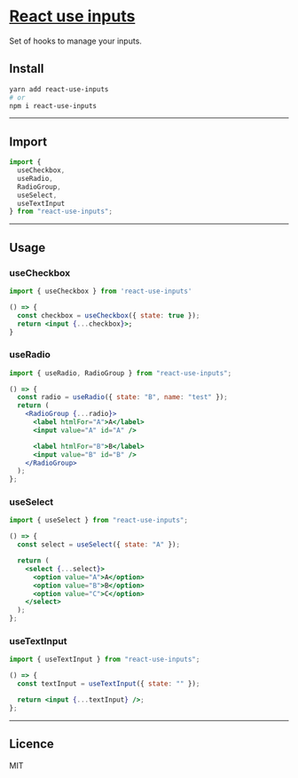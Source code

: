# [React use inputs](https://www.npmjs.com/package/react-use-inputs)

Set of hooks to manage your inputs.

## Install

```bash
yarn add react-use-inputs
# or
npm i react-use-inputs
```

---

## Import

```js
import {
  useCheckbox,
  useRadio,
  RadioGroup,
  useSelect,
  useTextInput
} from "react-use-inputs";
```

---

## Usage

### useCheckbox

```jsx
import { useCheckbox } from 'react-use-inputs'

() => {
  const checkbox = useCheckbox({ state: true });
  return <input {...checkbox}>;
}
```

### useRadio

```jsx
import { useRadio, RadioGroup } from "react-use-inputs";

() => {
  const radio = useRadio({ state: "B", name: "test" });
  return (
    <RadioGroup {...radio}>
      <label htmlFor="A">A</label>
      <input value="A" id="A" />

      <label htmlFor="B">B</label>
      <input value="B" id="B" />
    </RadioGroup>
  );
};
```

### useSelect

```jsx
import { useSelect } from "react-use-inputs";

() => {
  const select = useSelect({ state: "A" });

  return (
    <select {...select}>
      <option value="A">A</option>
      <option value="B">B</option>
      <option value="C">C</option>
    </select>
  );
};
```

### useTextInput

```jsx
import { useTextInput } from "react-use-inputs";

() => {
  const textInput = useTextInput({ state: "" });

  return <input {...textInput} />;
};
```

---

## Licence

MIT
